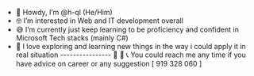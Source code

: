 - 👋 Howdy, I’m @h-ql (He/Him)
- 🤓 I’m interested in Web and IT development overall
- 😅 I’m currently just keep learning to be proficiency and confident in Microsoft Tech stacks (mainly C#)
- 🥰 I love exploring and learning new things in the way i could apply it in real situation
                 ----------------
  💬 💌 📞 You could reach me any time if you have advice on career or any suggestion 
  [ 919 328 060 ]

<!---
h-ql/h-ql is a ✨ special ✨ repository because its `README.md` (this file) appears on your GitHub profile.
You can click the Preview link to take a look at your changes.
--->
